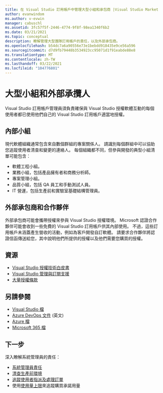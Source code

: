 ```yaml
---
title: 在 Visual Studio 訂用帳戶中管理大型小組和承包商 |Visual Studio Marketplace
author: evanwindom
ms.author: v-evwin
manager: cabuschl
ms.assetid: 3fc57f5f-2446-4774-9f8f-98ea1340f6b2
ms.date: 03/21/2021
ms.topic: conceptual
description: 瞭解管理大型團隊訂用帳戶的責任，以及外部承包商。
ms.openlocfilehash: b54dc7a6a90556e73e1bebdd918435e9ce56a596
ms.sourcegitcommit: d7d9fb79448b3534923cc95071d1f91eabde88e8
ms.translationtype: MT
ms.contentlocale: zh-TW
ms.lasthandoff: 03/22/2021
ms.locfileid: "104776801"
---
```

# <a name="large-teams-and-external-contractors"></a>大型小組和外部承攬人
Visual Studio 訂用帳戶管理員須負責確保與 Visual Studio 授權軟體互動的每個使用者都已使用他們自己的 Visual Studio 訂用帳戶適當地授權。

## <a name="internal-teams"></a>內部小組
現代軟體組織通常包含來自數個群組的專案關係人。 請識別每個群組中可以協助您追蹤使用者清查和變更的連絡人。
每個組織都不同，但參與開發的典型小組清單可能包含：
- 軟體工程小組。
- 業務小組，包括產品擁有者和商務分析師。
- 專案管理小組。
- 品質小組，包括 QA 員工和手動測試人員。
- IT 營運，包括生產前和實驗室基礎結構管理員。

## <a name="external-contractors-and-partners"></a>外部承包商和合作夥伴
外部承包商可能會攜帶授權來參與 Visual Studio 授權環境。 Microsoft 認證合作夥伴可能會收到一些免費的 Visual Studio 訂用帳戶供其內部使用。 不過，這些訂用帳戶未涵蓋產生營收的活動，例如為客戶開發自訂軟體。 請要求合作夥伴將認證信函傳送給您，其中說明他們所提供的授權以及他們需要您購買的授權。

## <a name="resources"></a>資源
- [Visual Studio 授權技術白皮書](https://visualstudio.microsoft.com/wp-content/uploads/2019/06/Visual-Studio-Licensing-Whitepaper-May-2019.pdf)
- [Visual Studio 管理與訂閱支援](https://aka.ms/vsadminhelp)
- [大量授權條款](https://www.microsoft.com/licensing/product-licensing/products.aspx)

## <a name="see-also"></a>另請參閱
- [Visual Studio 檔](/visualstudio/)
- [Azure DevOps 文件](/azure/devops/) \(英文\)
- [Azure 檔](/azure/)
- [Microsoft 365 檔](/microsoft-365/)

## <a name="next-steps"></a>下一步
深入瞭解系統管理員的責任：
- [系統管理員責任](admin-responsibilities.md)
- [清查生產前環境](admin-inventory.md)
- [追蹤使用者指派及處理訂單](assignments-orders.md)
- 使用[使用量上限](maximum-usage.md)來追蹤購買承諾用量